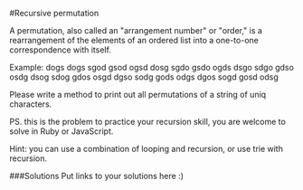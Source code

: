 #Recursive permutation

A permutation, also called an "arrangement number" or "order," is a rearrangement of the elements of an ordered list into a one-to-one correspondence with itself.

Example: dogs
dogs sgod gsod ogsd
dosg sgdo gsdo ogds
dsgo sdgo gdso osdg
dsog sdog gdos osgd
dgso sodg gods odgs
dgos sogd gosd odsg

Please write a method to print out all permutations of a string of uniq characters.

PS. this is the problem to practice your recursion skill, you are welcome to solve in Ruby or JavaScript.

Hint: you can use a combination of looping and recursion, or use trie with recursion.

###Solutions
Put links to your solutions here :)